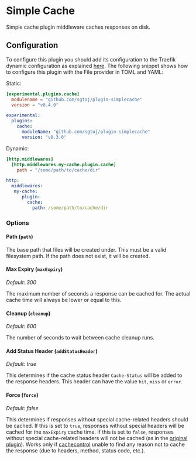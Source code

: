 # Simple Cache

Simple cache plugin middleware caches responses on disk.

## Configuration

To configure this plugin you should add its configuration to the Traefik dynamic configuration as explained [here](https://docs.traefik.io/getting-started/configuration-overview/#the-dynamic-configuration).
The following snippet shows how to configure this plugin with the File provider in TOML and YAML:

Static:

```toml
[experimental.plugins.cache]
  modulename = "github.com/sgtoj/plugin-simplecache"
  version = "v0.4.0"
```

```yaml
experimental:
  plugins:
    cache:
      moduleName: "github.com/sgtoj/plugin-simplecache"
      version: "v0.3.0"
```

Dynamic:

```toml
[http.middlewares]
  [http.middlewares.my-cache.plugin.cache]
    path = "/some/path/to/cache/dir"
```

```yaml
http:
  middlewares:
   my-cache:
      plugin:
        cache:
          path: /some/path/to/cache/dir
```

### Options

#### Path (`path`)

The base path that files will be created under. This must be a valid filesystem
path. If the path does not exist, it will be created.

#### Max Expiry (`maxExpiry`)

*Default: 300*

The maximum number of seconds a response can be cached for. The
actual cache time will always be lower or equal to this.

#### Cleanup (`cleanup`)

*Default: 600*

The number of seconds to wait between cache cleanup runs.

#### Add Status Header (`addStatusHeader`)

*Default: true*

This determines if the cache status header `Cache-Status` will be added to the
response headers. This header can have the value `hit`, `miss` or `error`.

#### Force (`force`)

*Default: false*

This determines if responses without special cache-related headers should be
cached. If this is set to `true`, responses without special headers will be
cached for the `maxExpiry` cache time. If this is set to `false`, responses
without special cache-related headers will not be cached (as in the
[original plugin](https://github.com/traefik/plugin-simplecache)). Works only
if [cachecontrol](https://github.com/pquerna/cachecontrol) unable to find any
reason not to cache the response (due to headers, method, status code, etc.).

